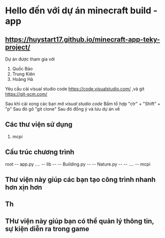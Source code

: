 # Hello đến với dự án minecraft build - app 
## https://huystart17.github.io/minecraft-app-teky-project/

Dự án được tham gia với 
1. Quốc Bảo  
2. Trung Kiên 
3. Hoàng Hà

Yêu cầu cài visual studio code https://code.visualstudio.com/ ,và git https://git-scm.com/

Sau khi cài xong các bạn mở *visual studio code* 
Bấm tổ hợp "ctr" + "Shift" + "p" 
Sau đó gõ "git clone"
Sau đó đồng ý và lưu dự án về

## Các thư viện sử dụng
1. mcpi

## Cấu trúc chương trình
root 
-- app.py ....
-- lib
-- -- Building.py
-- -- Nature.py
-- -- ....
-- mcpi 

## Thư viện này giúp các bạn tạo công trình nhanh hơn xịn hơn
## Th
## THư viện này giúp bạn có thể quản lý thông tin, sự kiện diễn ra trong game
